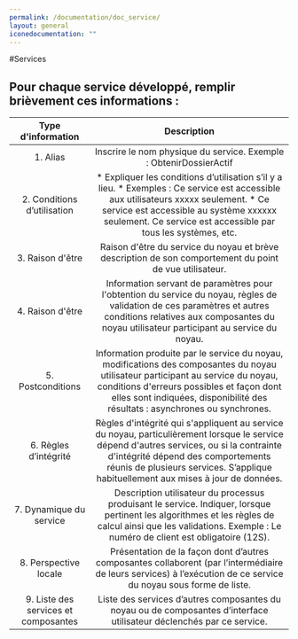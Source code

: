 ```yaml
---
permalink: /documentation/doc_service/
layout: general
iconedocumentation: ""
---
```


#Services
## Pour chaque service développé, remplir brièvement ces informations :

|   Type d'information  |                                       Description                                |
|:-------------------------------------------------------------------------------------------------------:|:---------------:|
|1. Alias  |  Inscrire le nom physique du service.  Exemple : ObtenirDossierActif |
|2. Conditions d’utilisation    |  * Expliquer les conditions d’utilisation s’il y a lieu. * Exemples : Ce service est accessible aux utilisateurs xxxxx seulement. * Ce service est accessible au système xxxxxx seulement. Ce service est accessible par tous les systèmes, etc.  |
|3. Raison d'être  |  Raison d'être du service du noyau et brève description de son comportement du point de vue utilisateur. |
|4. Raison d'être  |  Information servant de paramètres pour l'obtention du service du noyau, règles de validation de ces paramètres et autres conditions relatives aux composantes du noyau utilisateur participant au service du noyau. |
|5. Postconditions |  Information produite par le service du noyau, modifications des composantes du noyau utilisateur participant au service du noyau, conditions d'erreurs possibles et façon dont elles sont indiquées, disponibilité des résultats : asynchrones ou synchrones. |
|6. Règles d’intégrité |  Règles d'intégrité qui s'appliquent au service du noyau, particulièrement lorsque le service dépend d'autres services, ou si la contrainte d'intégrité dépend des comportements réunis de plusieurs services. S’applique habituellement aux mises à jour de données. |
|7. Dynamique du service |  Description utilisateur du processus produisant le service. Indiquer, lorsque pertinent les algorithmes et les règles de calcul ainsi que les validations. Exemple : Le numéro de client est obligatoire (12S). |
|8. Perspective locale | Présentation de la façon dont d’autres composantes collaborent (par l’intermédiaire de leurs services) à l’exécution de ce service du noyau sous forme de liste. |
|9. Liste des services et composantes | Liste des services d’autres composantes du noyau ou de composantes d’interface utilisateur déclenchés par ce service. |
